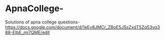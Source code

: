 # ApnaCollege-
Solutions of apna college questions- https://docs.google.com/document/d/1eEv8JMCr_ZBoE5JSsZxdT5Zq53vq388-EIbE_mi7QME/edit
